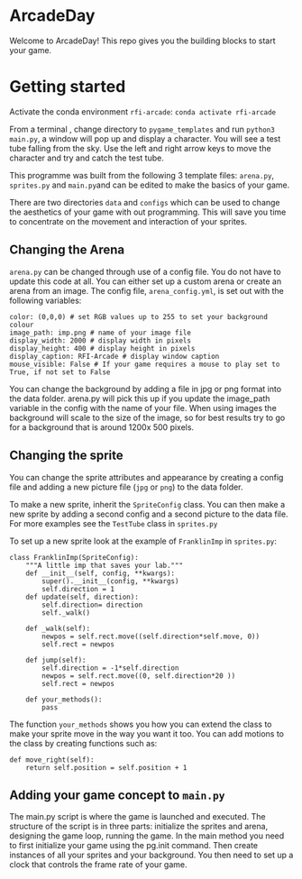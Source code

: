 # ArcadeDay
Welcome to ArcadeDay! This repo gives you the building blocks to start your game. 

# Getting started

Activate the conda environment `rfi-arcade`:
```conda activate rfi-arcade```


From a terminal , change directory to `pygame_templates` and run `python3 main.py`, a window will pop up and display a character. You will see a test tube falling from the sky. Use the left and right arrow keys to move the character and try and catch the test tube. 

This programme was built from the following 3 template files: `arena.py`, `sprites.py` and `main.py`and can be edited to make the basics of your game. 

There are two directories `data` and `configs` which can be used to change the aesthetics of your game with out programming. This will save you time to concentrate on the movement and interaction of your sprites. 

## Changing the Arena

`arena.py` can be changed through use of a config file. You do not have to update this code at all. 
You can either set up a custom arena or create an arena from an image. The config file, `arena_config.yml`, is set out with the following variables:

```
color: (0,0,0) # set RGB values up to 255 to set your background colour
image_path: imp.png # name of your image file
display_width: 2000 # display width in pixels
display_height: 400 # display height in pixels
display_caption: RFI-Arcade # display window caption
mouse_visible: False # If your game requires a mouse to play set to True, if not set to False

```
You can change the background by adding a file in jpg or png format into the data folder. arena.py will pick this up if you update the image_path variable in the config with the name of your file.
When using images the background will scale to the size of the image, so for best results try to go for a background that is around 1200x 500 pixels.


## Changing the sprite
You can change the sprite attributes and appearance by creating a config file and adding a new picture file (`jpg` or `png`) to the data folder. 

To make a new sprite, inherit the `SpriteConfig` class. You can then make a new sprite by adding a second config and a second picture to the data file. For more examples see the `TestTube` class in `sprites.py`

To set up a new sprite look at the example of `FranklinImp` in `sprites.py`:
```
class FranklinImp(SpriteConfig):
    """A little imp that saves your lab."""
    def __init__(self, config, **kwargs):
        super().__init__(config, **kwargs)
        self.direction = 1
    def update(self, direction):
        self.direction= direction
        self._walk()

    def _walk(self):
        newpos = self.rect.move((self.direction*self.move, 0))
        self.rect = newpos

    def jump(self):
        self.direction = -1*self.direction
        newpos = self.rect.move((0, self.direction*20 ))
        self.rect = newpos

    def your_methods():
        pass
```

The function `your_methods` shows you how you can extend the class to make your sprite move in the way you want it too. You can add motions to the class by creating functions such as:

```
def move_right(self):
    return self.position = self.position + 1
```


## Adding your game concept to `main.py`

The main.py script is where the game is launched  and executed. The structure of the script is in three parts: initialize the sprites and arena, designing the game loop, running the game.
In the main method you need to first initialize your game using the pg.init command. Then create instances of all your sprites and your background.  You then need to set up a clock that controls the frame rate of your game.
